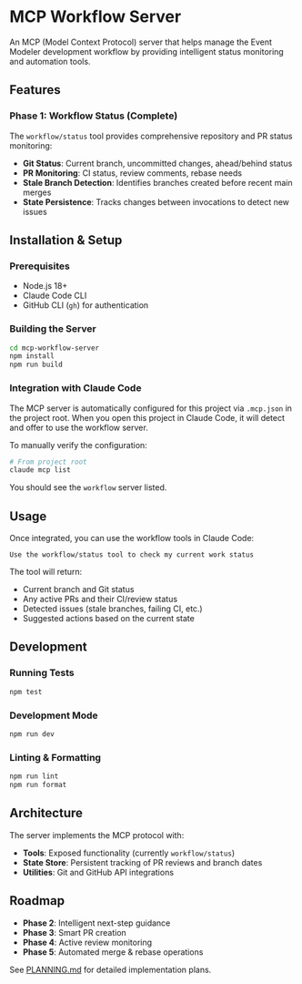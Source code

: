 # MCP Workflow Server

An MCP (Model Context Protocol) server that helps manage the Event Modeler development workflow by providing intelligent status monitoring and automation tools.

## Features

### Phase 1: Workflow Status (Complete)
The `workflow/status` tool provides comprehensive repository and PR status monitoring:

- **Git Status**: Current branch, uncommitted changes, ahead/behind status
- **PR Monitoring**: CI status, review comments, rebase needs
- **Stale Branch Detection**: Identifies branches created before recent main merges
- **State Persistence**: Tracks changes between invocations to detect new issues

## Installation & Setup

### Prerequisites
- Node.js 18+ 
- Claude Code CLI
- GitHub CLI (`gh`) for authentication

### Building the Server

```bash
cd mcp-workflow-server
npm install
npm run build
```

### Integration with Claude Code

The MCP server is automatically configured for this project via `.mcp.json` in the project root. When you open this project in Claude Code, it will detect and offer to use the workflow server.

To manually verify the configuration:

```bash
# From project root
claude mcp list
```

You should see the `workflow` server listed.

## Usage

Once integrated, you can use the workflow tools in Claude Code:

```
Use the workflow/status tool to check my current work status
```

The tool will return:
- Current branch and Git status
- Any active PRs and their CI/review status
- Detected issues (stale branches, failing CI, etc.)
- Suggested actions based on the current state

## Development

### Running Tests
```bash
npm test
```

### Development Mode
```bash
npm run dev
```

### Linting & Formatting
```bash
npm run lint
npm run format
```

## Architecture

The server implements the MCP protocol with:
- **Tools**: Exposed functionality (currently `workflow/status`)
- **State Store**: Persistent tracking of PR reviews and branch dates
- **Utilities**: Git and GitHub API integrations

## Roadmap

- **Phase 2**: Intelligent next-step guidance
- **Phase 3**: Smart PR creation
- **Phase 4**: Active review monitoring
- **Phase 5**: Automated merge & rebase operations

See [PLANNING.md](../PLANNING.md) for detailed implementation plans.